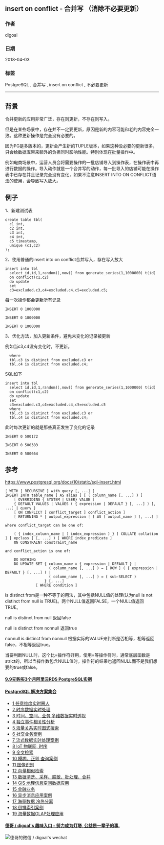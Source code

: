 ## insert on conflict - 合并写 （消除不必要更新）  
                                                                 
### 作者                                                                 
digoal                                                                 
                                                                 
### 日期                                                                 
2018-04-03                                                                 
                                                                 
### 标签                                                                 
PostgreSQL , 合并写 , insert on conflict , 不必要更新     
                                                                 
----                                                                 
                                                                 
## 背景         
合并更新的应用非常广泛，存在则更新，不存在则写入。  
  
但是在某些场景中，存在并不一定要更新，原因是新的内容可能和老的内容完全一致。这种更新操作是完全没有必要的。  
  
因为PG是多版本的，更新会产生新的TUPLE版本，如果这种没必要的更新很多，只会给数据库带来额外的负担同时影响性能。特别体现在批量操作中。  
  
例如电商场景中，运营人员会将需要操作的一批店铺导入到操作表，在操作表中再进行数据的操作。导入动作就是一个合并写的动作，每一批导入的店铺可能在操作表中已存在并且记录完全没有变化，如果不注意INSERT INTO ON CONFLICT语法的使用，会导致写入放大。  
  
## 例子  
1、新建测试表  
  
```  
create table tbl(  
  c1 int,   
  c2 int,   
  c3 int,   
  c4 int,   
  c5 timestamp,   
  unique (c1,c2)  
);  
```  
  
2、使用普通的insert into on conflict合并写入，存在写入放大  
  
```  
insert into tbl   
  select id,id,1,random(),now() from generate_series(1,1000000) t(id)   
  on conflict(c1,c2)   
  do update   
  set   
  c3=excluded.c3,c4=excluded.c4,c5=excluded.c5;  
```  
  
每一次操作都会更新所有记录  
  
```  
INSERT 0 1000000  
  
INSERT 0 1000000  
  
INSERT 0 1000000  
```  
  
3、优化方法，加入更新条件，避免未变化的记录被更新  
  
例如当c3,c4没有变化时，不更新。  
  
```  
  where  
  tbl.c3 is distinct from excluded.c3 or  
  tbl.c4 is distinct from excluded.c4;  
```  
  
SQL如下  
  
```  
insert into tbl   
  select id,id,1,random(),now() from generate_series(1,1000000) t(id)   
  on conflict(c1,c2)   
  do update   
  set   
  c3=excluded.c3,c4=excluded.c4,c5=excluded.c5  
  where  
  tbl.c3 is distinct from excluded.c3 or  
  tbl.c4 is distinct from excluded.c4;  
```  
  
此时每次更新的就是那些真正发生了变化的记录  
  
```  
INSERT 0 500172  
  
INSERT 0 500383  
  
INSERT 0 500664  
```  
  
## 参考  
https://www.postgresql.org/docs/10/static/sql-insert.html  
  
```  
[ WITH [ RECURSIVE ] with_query [, ...] ]  
INSERT INTO table_name [ AS alias ] [ ( column_name [, ...] ) ]  
    [ OVERRIDING { SYSTEM | USER} VALUE ]  
    { DEFAULT VALUES | VALUES ( { expression | DEFAULT } [, ...] ) [, ...] | query }  
    [ ON CONFLICT [ conflict_target ] conflict_action ]  
    [ RETURNING * | output_expression [ [ AS ] output_name ] [, ...] ]  
  
where conflict_target can be one of:  
  
    ( { index_column_name | ( index_expression ) } [ COLLATE collation ] [ opclass ] [, ...] ) [ WHERE index_predicate ]  
    ON CONSTRAINT constraint_name  
  
and conflict_action is one of:  
  
    DO NOTHING  
    DO UPDATE SET { column_name = { expression | DEFAULT } |  
                    ( column_name [, ...] ) = [ ROW ] ( { expression | DEFAULT } [, ...] ) |  
                    ( column_name [, ...] ) = ( sub-SELECT )  
                  } [, ...]  
              [ WHERE condition ]  
```  
  
is distinct from是一种不等于的用法，其中包括NULL值的处理(认为null is not distinct from null is TRUE)。两个NULL值返回FALSE，一个NULL值返回TRUE。  
  
null is distinct from null 返回false   
  
null is distinct from nonnull 返回true  
  
nonnull is distinct from nonnull 根据实际的VALUE来判断是否相等，相等返回false，不相等返回true。  
  
当要判断NULL时，这个比=操作符好用，使用=等操作符时，通常底层函数是strict的，所以当操作数包含NULL值时，操作符的结果也返回NULL而不是我们想要的true或false。  
    
  
  
  
  
  
  
  
  
  
  
  
  
  
  
  
  
  
  
  
  
  
  
  
  
  
  
  
  
  
  
  
  
  
  
  
  
  
  
  
  
  
  
  
  
  
#### [9.9元购买3个月阿里云RDS PostgreSQL实例](https://www.aliyun.com/database/postgresqlactivity "57258f76c37864c6e6d23383d05714ea")
  
  
#### [PostgreSQL 解决方案集合](https://yq.aliyun.com/topic/118 "40cff096e9ed7122c512b35d8561d9c8")
- [1 任意维度实时圈人](https://yq.aliyun.com/topic/118 "40cff096e9ed7122c512b35d8561d9c8")
- [2 时序数据实时处理](https://yq.aliyun.com/topic/118 "40cff096e9ed7122c512b35d8561d9c8")
- [3 时间、空间、业务 多维数据实时透视](https://yq.aliyun.com/topic/118 "40cff096e9ed7122c512b35d8561d9c8")
- [4 独立事件相关性分析](https://yq.aliyun.com/topic/118 "40cff096e9ed7122c512b35d8561d9c8")
- [5 海量关系实时图式搜索](https://yq.aliyun.com/topic/118 "40cff096e9ed7122c512b35d8561d9c8")
- [6 社交业务案例](https://yq.aliyun.com/topic/118 "40cff096e9ed7122c512b35d8561d9c8")
- [7 流式数据实时处理案例](https://yq.aliyun.com/topic/118 "40cff096e9ed7122c512b35d8561d9c8")
- [8 IoT 物联网, 时序](https://yq.aliyun.com/topic/118 "40cff096e9ed7122c512b35d8561d9c8")
- [9 全文检索](https://yq.aliyun.com/topic/118 "40cff096e9ed7122c512b35d8561d9c8")
- [10 模糊、正则 查询案例](https://yq.aliyun.com/topic/118 "40cff096e9ed7122c512b35d8561d9c8")
- [11 图像识别](https://yq.aliyun.com/topic/118 "40cff096e9ed7122c512b35d8561d9c8")
- [12 向量相似检索](https://yq.aliyun.com/topic/118 "40cff096e9ed7122c512b35d8561d9c8")
- [13 数据清洗、采样、脱敏、批处理、合并](https://yq.aliyun.com/topic/118 "40cff096e9ed7122c512b35d8561d9c8")
- [14 GIS 地理信息空间数据应用](https://yq.aliyun.com/topic/118 "40cff096e9ed7122c512b35d8561d9c8")
- [15 金融业务](https://yq.aliyun.com/topic/118 "40cff096e9ed7122c512b35d8561d9c8")
- [16 异步消息应用案例](https://yq.aliyun.com/topic/118 "40cff096e9ed7122c512b35d8561d9c8")
- [17 海量数据 冷热分离](https://yq.aliyun.com/topic/118 "40cff096e9ed7122c512b35d8561d9c8")
- [18 倒排索引案例](https://yq.aliyun.com/topic/118 "40cff096e9ed7122c512b35d8561d9c8")
- [19 海量数据OLAP处理应用](https://yq.aliyun.com/topic/118 "40cff096e9ed7122c512b35d8561d9c8")
  
  
#### [德哥 / digoal's 趣味入口 - 努力成为灯塔, 公益是一辈子的事.](https://github.com/digoal/blog/blob/master/README.md "22709685feb7cab07d30f30387f0a9ae")
  
  
![德哥的微信 / digoal's wechat](../pic/digoal_weixin.jpg "f7ad92eeba24523fd47a6e1a0e691b59")
  
